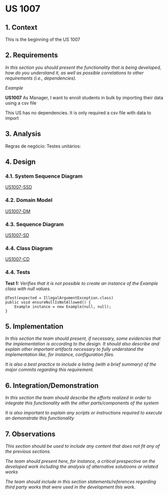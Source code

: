 # US 1007


## 1. Context

This is the beginning of the US 1007

## 2. Requirements

*In this section you should present the functionality that is being developed, how do you understand it, as well as possible correlations to other requirements (i.e., dependencies).*

*Example*

**US1007** As Manager, I want to enroll students in bulk by importing their data using a csv file

This US has no dependencies. It is only required a csv file with data to import


## 3. Analysis
Regras de negócio:
Testes unitários:
## 4. Design

### 4.1. System Sequence Diagram
[US1007-SSD](../US1007/US1007-SSD.puml)
### 4.2. Domain Model
[US1007-DM](../US1007/US1007-DM.puml)
### 4.3. Sequence Diagram
[US1007-SD](../US1007/US1007-SD.puml)
### 4.4. Class Diagram
[US1007-CD](../US1007/US1007-CD.puml)








### 4.4. Tests

**Test 1:** *Verifies that it is not possible to create an instance of the Example class with null values.*

````
@Test(expected = IllegalArgumentException.class)
public void ensureNullIsNotAllowed() {
	Example instance = new Example(null, null);
}
````

## 5. Implementation

*In this section the team should present, if necessary, some evidencies that the implementation is according to the design. It should also describe and explain other important artifacts necessary to fully understand the implementation like, for instance, configuration files.*

*It is also a best practice to include a listing (with a brief summary) of the major commits regarding this requirement.*

## 6. Integration/Demonstration

*In this section the team should describe the efforts realized in order to integrate this functionality with the other parts/components of the system*

*It is also important to explain any scripts or instructions required to execute an demonstrate this functionality*

## 7. Observations

*This section should be used to include any content that does not fit any of the previous sections.*

*The team should present here, for instance, a critical prespective on the developed work including the analysis of alternative solutioons or related works*

*The team should include in this section statements/references regarding third party works that were used in the development this work.*